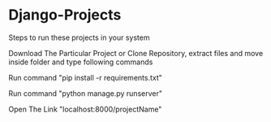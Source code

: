 # Django-Projects

Steps to run these projects in your system

Download The Particular Project or Clone Repository, extract files and move inside folder and type following commands

Run command "pip install -r requirements.txt"

Run command "python manage.py runserver"

Open The Link "localhost:8000/projectName"
